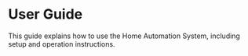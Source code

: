 # User Guide

This guide explains how to use the Home Automation System, including setup and operation instructions.
